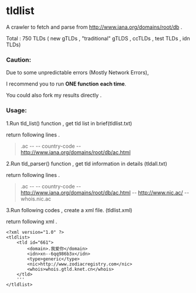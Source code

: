 tldlist
=======

A crawler to fetch and parse from http://www.iana.org/domains/root/db .

Total : 750 TLDs ( new gTLDs , "traditional" gTLDS , ccTLDs , test TLDs , idn TLDs) 

### Caution: ###


Due to some unpredictable errors (Mostly Network Errors),

I recommend you to run **ONE function** **each time**.

You could also fork my results directly .


### Usage: ###

1.Run tld_list() function , get tld list in brief(tldlist.txt)

return following lines .
>.ac --  -- country-code -- http://www.iana.org/domains/root/db/ac.html

2.Run tld_parser() function , get tld information in details (tldall.txt)

return following lines .
> .ac --  -- country-code -- http://www.iana.org/domains/root/db/ac.html -- http://www.nic.ac/ -- whois.nic.ac

3.Run following codes , create a xml file. (tldlist.xml)

return following xml .

    <?xml version="1.0" ?>
	<tldlist>
		<tld id="661">
			<domain>.我爱你</domain>
			<idn>xn--6qq986b3x</idn>
			<type>generic</type>
			<nic>http://www.zodiacregistry.com</nic>
			<whois>whois.gtld.knet.cn</whois>
		</tld>
		'''
	</tldlist>

